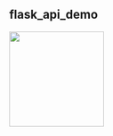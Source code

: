 ## flask_api_demo


 <img target="_blank" src="https://flask.palletsprojects.com/en/1.1.x/_images/flask-logo.png" width=170>
